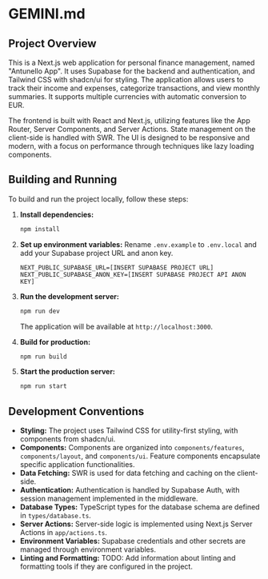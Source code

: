 # GEMINI.md

## Project Overview

This is a Next.js web application for personal finance management, named "Antunello App". It uses Supabase for the backend and authentication, and Tailwind CSS with shadcn/ui for styling. The application allows users to track their income and expenses, categorize transactions, and view monthly summaries. It supports multiple currencies with automatic conversion to EUR.

The frontend is built with React and Next.js, utilizing features like the App Router, Server Components, and Server Actions. State management on the client-side is handled with SWR. The UI is designed to be responsive and modern, with a focus on performance through techniques like lazy loading components.

## Building and Running

To build and run the project locally, follow these steps:

1.  **Install dependencies:**
    ```bash
    npm install
    ```

2.  **Set up environment variables:**
    Rename `.env.example` to `.env.local` and add your Supabase project URL and anon key.
    ```
    NEXT_PUBLIC_SUPABASE_URL=[INSERT SUPABASE PROJECT URL]
    NEXT_PUBLIC_SUPABASE_ANON_KEY=[INSERT SUPABASE PROJECT API ANON KEY]
    ```

3.  **Run the development server:**
    ```bash
    npm run dev
    ```
    The application will be available at `http://localhost:3000`.

4.  **Build for production:**
    ```bash
    npm run build
    ```

5.  **Start the production server:**
    ```bash
    npm run start
    ```

## Development Conventions

*   **Styling:** The project uses Tailwind CSS for utility-first styling, with components from shadcn/ui.
*   **Components:** Components are organized into `components/features`, `components/layout`, and `components/ui`. Feature components encapsulate specific application functionalities.
*   **Data Fetching:** SWR is used for data fetching and caching on the client-side.
*   **Authentication:** Authentication is handled by Supabase Auth, with session management implemented in the middleware.
*   **Database Types:** TypeScript types for the database schema are defined in `types/database.ts`.
*   **Server Actions:** Server-side logic is implemented using Next.js Server Actions in `app/actions.ts`.
*   **Environment Variables:** Supabase credentials and other secrets are managed through environment variables.
*   **Linting and Formatting:** TODO: Add information about linting and formatting tools if they are configured in the project.
